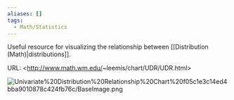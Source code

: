 ```yaml
---
aliases: []
tags:
  - Math/Statistics
---
```


Useful resource for visualizing the relationship between [[Distribution (Math)|distributions]].

URL: <<http://www.math.wm.edu/>~leemis/chart/UDR/UDR.html>

![Univariate%20Distribution%20Relationship%20Chart%20f05c1e3c14ed4bba9010878c424fb76c/BaseImage.png](BaseImage.png)
